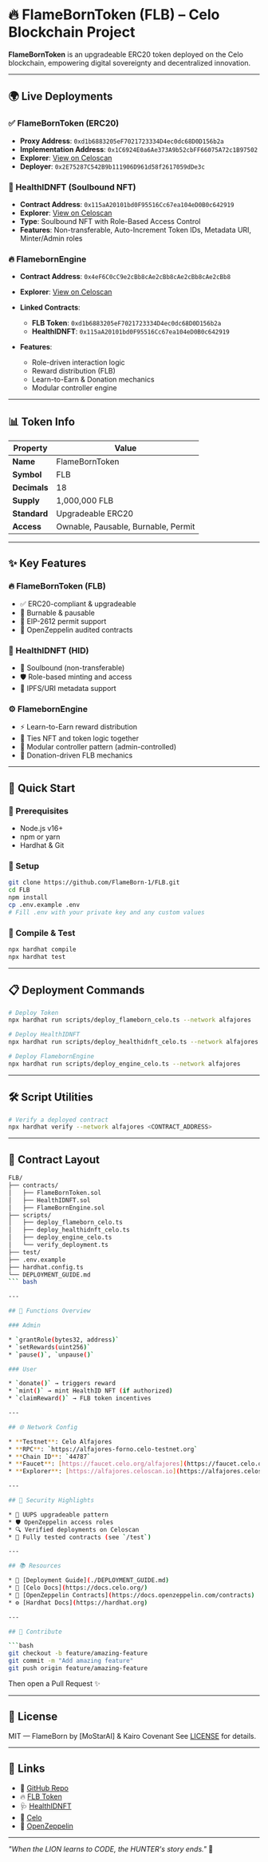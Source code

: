 # 🔥 FlameBornToken (FLB) – Celo Blockchain Project

**FlameBornToken** is an upgradeable ERC20 token deployed on the Celo blockchain, empowering digital sovereignty and decentralized innovation.

---

## 🌍 Live Deployments

### ✅ FlameBornToken (ERC20)

* **Proxy Address**: `0xd1b6883205eF7021723334D4ec0dc68D0D156b2a`
* **Implementation Address**: `0x1C6924E0a6Ae373A9b52cbFF66075A72c1B97502`
* **Explorer**: [View on Celoscan](https://alfajores.celoscan.io/address/0xd1b6883205eF7021723334D4ec0dc68D0D156b2a)
* **Deployer**: `0x2E75287C542B9b111906D961d58f2617059dDe3c`

### 🏥 HealthIDNFT (Soulbound NFT)

* **Contract Address**: `0x115aA20101bd0F95516Cc67ea104eD0B0c642919`
* **Explorer**: [View on Celoscan](https://alfajores.celoscan.io/address/0x115aA20101bd0F95516Cc67ea104eD0B0c642919)
* **Type**: Soulbound NFT with Role-Based Access Control
* **Features**: Non-transferable, Auto-Increment Token IDs, Metadata URI, Minter/Admin roles

### 🔥 FlamebornEngine

* **Contract Address**: `0x4eF6C0cC9e2cBb8cAe2cBb8cAe2cBb8cAe2cBb8`
* **Explorer**: [View on Celoscan](https://alfajores.celoscan.io/address/0x4eF6C0cC9e2cBb8cAe2cBb8cAe2cBb8cAe2cBb8)
* **Linked Contracts**:

  * **FLB Token**: `0xd1b6883205eF7021723334D4ec0dc68D0D156b2a`
  * **HealthIDNFT**: `0x115aA20101bd0F95516Cc67ea104eD0B0c642919`
* **Features**:

  * Role-driven interaction logic
  * Reward distribution (FLB)
  * Learn-to-Earn & Donation mechanics
  * Modular controller engine

---

## 📊 Token Info

| Property     | Value                               |
| ------------ | ----------------------------------- |
| **Name**     | FlameBornToken                      |
| **Symbol**   | FLB                                 |
| **Decimals** | 18                                  |
| **Supply**   | 1,000,000 FLB                       |
| **Standard** | Upgradeable ERC20                   |
| **Access**   | Ownable, Pausable, Burnable, Permit |

---

## ✨ Key Features

### 🔥 FlameBornToken (FLB)

* ✅ ERC20-compliant & upgradeable
* 🔄 Burnable & pausable
* 🪪 EIP-2612 permit support
* 🔐 OpenZeppelin audited contracts

### 🏥 HealthIDNFT (HID)

* 🧾 Soulbound (non-transferable)
* 🛡️ Role-based minting and access
* 📜 IPFS/URI metadata support

### ⚙️ FlamebornEngine

* ⚡ Learn-to-Earn reward distribution
* 🤝 Ties NFT and token logic together
* 🎯 Modular controller pattern (admin-controlled)
* 🧬 Donation-driven FLB mechanics

---

## 🚀 Quick Start

### 🧰 Prerequisites

* Node.js v16+
* npm or yarn
* Hardhat & Git

### 🔧 Setup

```bash
git clone https://github.com/FlameBorn-1/FLB.git
cd FLB
npm install
cp .env.example .env
# Fill .env with your private key and any custom values
```

### 🧪 Compile & Test

```bash
npx hardhat compile
npx hardhat test
```

---

## 📋 Deployment Commands

```bash
# Deploy Token
npx hardhat run scripts/deploy_flameborn_celo.ts --network alfajores

# Deploy HealthIDNFT
npx hardhat run scripts/deploy_healthidnft_celo.ts --network alfajores

# Deploy FlamebornEngine
npx hardhat run scripts/deploy_engine_celo.ts --network alfajores
```

---

## 🛠️ Script Utilities

```bash
# Verify a deployed contract
npx hardhat verify --network alfajores <CONTRACT_ADDRESS>
```

---

## 🧬 Contract Layout

```bash
FLB/
├── contracts/
│   ├── FlameBornToken.sol
│   ├── HealthIDNFT.sol
│   ├── FlameBornEngine.sol
├── scripts/
│   ├── deploy_flameborn_celo.ts
│   ├── deploy_healthidnft_celo.ts
│   ├── deploy_engine_celo.ts
│   └── verify_deployment.ts
├── test/
├── .env.example
├── hardhat.config.ts
└── DEPLOYMENT_GUIDE.md
``` bash

---

## 🔧 Functions Overview

### Admin

* `grantRole(bytes32, address)`
* `setRewards(uint256)`
* `pause()`, `unpause()`

### User

* `donate()` → triggers reward
* `mint()` → mint HealthID NFT (if authorized)
* `claimReward()` → FLB token incentives

---

## 🌐 Network Config

* **Testnet**: Celo Alfajores
* **RPC**: `https://alfajores-forno.celo-testnet.org`
* **Chain ID**: `44787`
* **Faucet**: [https://faucet.celo.org/alfajores](https://faucet.celo.org/alfajores)
* **Explorer**: [https://alfajores.celoscan.io](https://alfajores.celoscan.io)

---

## 🔐 Security Highlights

* 🔐 UUPS upgradeable pattern
* 🛡️ OpenZeppelin access roles
* 🔍 Verified deployments on Celoscan
* 🧪 Fully tested contracts (see `/test`)

---

## 📚 Resources

* 📘 [Deployment Guide](./DEPLOYMENT_GUIDE.md)
* 🔧 [Celo Docs](https://docs.celo.org/)
* 🔐 [OpenZeppelin Contracts](https://docs.openzeppelin.com/contracts)
* ⚙️ [Hardhat Docs](https://hardhat.org)

---

## 🤝 Contribute

```bash
git checkout -b feature/amazing-feature
git commit -m "Add amazing feature"
git push origin feature/amazing-feature
```

Then open a Pull Request ✨

---

## 📄 License

MIT — FlameBorn by \[MoStarAI] & Kairo Covenant
See [LICENSE](LICENSE) for details.

---

## 🔗 Links

* 💾 [GitHub Repo](https://github.com/FlameBorn-1/FLB)
* 🔥 [FLB Token](https://alfajores.celoscan.io/address/0xd1b6883205eF7021723334D4ec0dc68D0D156b2a)
* 🩺 [HealthIDNFT](https://alfajores.celoscan.io/address/0x115aA20101bd0F95516Cc67ea104eD0B0c642919)
* 🧠 [Celo](https://celo.org/)
* 🧱 [OpenZeppelin](https://openzeppelin.com/)

---

*"When the LION learns to CODE, the HUNTER's story ends."* 🦁
